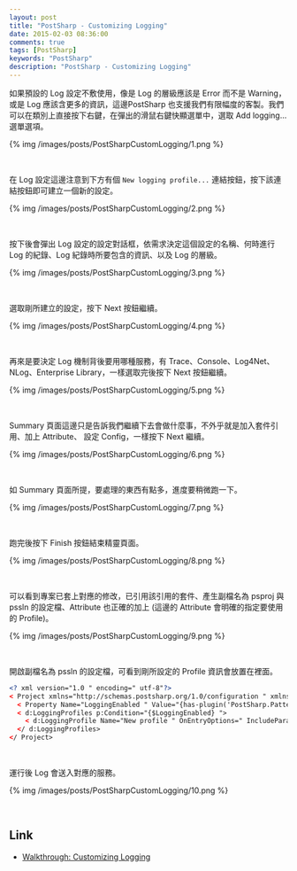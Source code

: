 ```yaml
---
layout: post
title: "PostSharp - Customizing Logging"
date: 2015-02-03 08:36:00
comments: true
tags: [PostSharp]
keywords: "PostSharp"
description: "PostSharp - Customizing Logging"
---
```


如果預設的 Log 設定不敷使用，像是 Log 的層級應該是 Error 而不是 Warning，或是 Log 應該含更多的資訊，這邊PostSharp 也支援我們有限幅度的客製。我們可以在類別上直接按下右鍵，在彈出的滑鼠右鍵快顯選單中，選取 Add logging... 選單選項。  

<!-- More -->

{% img /images/posts/PostSharpCustomLogging/1.png %}

<br/>


在 Log 設定這邊注意到下方有個 `New logging profile...` 連結按鈕，按下該連結按鈕即可建立一個新的設定。  

{% img /images/posts/PostSharpCustomLogging/2.png %}

<br/>


按下後會彈出 Log 設定的設定對話框，依需求決定這個設定的名稱、何時進行 Log 的紀錄、Log 紀錄時所要包含的資訊、以及 Log 的層級。  

{% img /images/posts/PostSharpCustomLogging/3.png %}

<br/>


選取剛所建立的設定，按下 Next 按鈕繼續。  

{% img /images/posts/PostSharpCustomLogging/4.png %}

<br/>


再來是要決定 Log 機制背後要用哪種服務，有 Trace、Console、Log4Net、NLog、Enterprise Library，一樣選取完後按下 Next 按鈕繼續。  

{% img /images/posts/PostSharpCustomLogging/5.png %}

<br/>


Summary 頁面這邊只是告訴我們繼續下去會做什麼事，不外乎就是加入套件引用、加上 Attribute、 設定 Config，一樣按下 Next 繼續。  

{% img /images/posts/PostSharpCustomLogging/6.png %}

<br/>


如 Summary 頁面所提，要處理的東西有點多，進度要稍微跑一下。  

{% img /images/posts/PostSharpCustomLogging/7.png %}

<br/>


跑完後按下 Finish 按鈕結束精靈頁面。  

{% img /images/posts/PostSharpCustomLogging/8.png %}

<br/>


可以看到專案已套上對應的修改，已引用該引用的套件、產生副檔名為 psproj 與 pssln 的設定檔、Attribute 也正確的加上 (這邊的 Attribute 會明確的指定要使用的 Profile)。  

{% img /images/posts/PostSharpCustomLogging/9.png %}

<br/>


開啟副檔名為 pssln 的設定檔，可看到剛所設定的 Profile 資訊會放置在裡面。  

```xml 
<? xml version="1.0 " encoding=" utf-8"?>
< Project xmlns="http://schemas.postsharp.org/1.0/configuration " xmlns:d="clr-namespace:PostSharp.Patterns.Diagnostics;assembly:PostSharp.Patterns.Diagnostics " xmlns:p=" http://schemas.postsharp.org/1.0/configuration ">
  < Property Name="LoggingEnabled " Value="{has-plugin('PostSharp.Patterns.Diagnostics')} " Deferred=" true" />
  < d:LoggingProfiles p:Condition="{$LoggingEnabled} ">
    < d:LoggingProfile Name="New profile " OnEntryOptions=" IncludeParameterType | IncludeParameterName | IncludeParameterValue | IncludeThisArgument" OnSuccessOptions="IncludeParameterType | IncludeParameterName | IncludeParameterValue | IncludeReturnValue | IncludeThisArgument" OnExceptionOptions="IncludeParameterType | IncludeParameterName | IncludeParameterValue | IncludeThisArgument" />
  </ d:LoggingProfiles>
</ Project>
```

<br/>


運行後 Log 會送入對應的服務。  

{% img /images/posts/PostSharpCustomLogging/10.png %}

<br/>


Link
-----
* [Walkthrough: Customizing Logging](http://doc.postsharp.net/logging-profiles)
